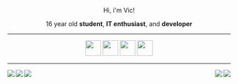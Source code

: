 <div id="header" align="center">
  <p>Hi, i'm Vic!</p>
  <p>16 year old <b>student</b>, <b>IT enthusiast</b>, and <b>developer</b></p>
</div>
<hr>
<div id="skills" align="center">
  <img src="https://logos-download.com/wp-content/uploads/2017/07/HTML5_badge.png" width="35px" height="35px">
  <img src="http://verekia.com/_pages/css3/introduction-css3/img/css3-logo.png" width="35px" height="35px">
  <img src="https://upload.wikimedia.org/wikipedia/commons/thumb/c/c3/Python-logo-notext.svg/1200px-Python-logo-notext.svg.png" width="35px" height="35px">
  <img src="https://image.flaticon.com/icons/png/512/226/226777.png" width="35px" height="35px">
</div>
<hr>
<div id="social_links">
  <a href="mailto:victoneux@protonmail.com">
    <img src="https://img.shields.io/badge/Mail-%23161b22?logo=protonmail&logoColor=white&style=for-the-badge" align="left">
  </a>
  <a href="https://discord.gg/UD57dFb8">
    <img src="https://img.shields.io/badge/Discord-%23161b22?logo=discord&logoColor=white&style=for-the-badge" align="left">
  </a>
  <a href="https://steamcommunity.com/id/victoneux">
    <img src="https://img.shields.io/badge/Steam-%23161b22?logo=steam&logoColor=white&style=for-the-badge" align="left">
  </a>
  
  <a href="https://archlinux.org/">
    <img src="https://img.shields.io/badge/Arch%20Linux-%23161b22?logo=archlinux&logoColor=white&style=for-the-badge" align="right">
  </a>
  <a href="https://awesomewm.org/">
    <img src="https://img.shields.io/badge/AwesomeWM-%23161b22?logo=awesomewm&logoColor=white&style=for-the-badge" align="right">
  </a>
</div>
<div id="body" align="center">
  

